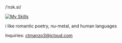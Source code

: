 /ˈnɔk.si/  

[![My Skills](https://skillicons.dev/icons?i=html,css,js,tailwind,react,nextjs,lua,py,figma,latex,arduino&theme=dark)](https://skillicons.dev)


i like romantic poetry, nu-metal, and human languages

Inquiries: ctmanzo3@icloud.com
<!--
**n0x1/n0x1** is a ✨ _special_ ✨ repository because its `README.md` (this file) appears on your GitHub profile.

Here are some ideas to get you started:

- 🔭 I’m currently working on ...
- 🌱 I’m currently learning ...
- 👯 I’m looking to collaborate on ...
- 🤔 I’m looking for help with ...
- 💬 Ask me about ...
- 📫 How to reach me: ...
- 😄 Pronouns: ...
- ⚡ Fun fact: ...
-->
